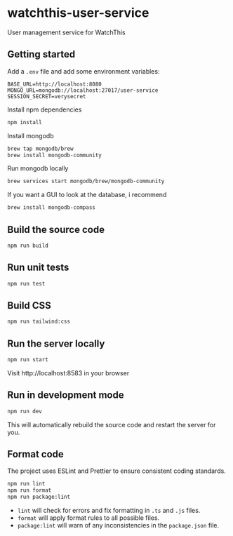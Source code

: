# watchthis-user-service

User management service for WatchThis

## Getting started

Add a `.env` file and add some environment variables:

```text
BASE_URL=http://localhost:8080
MONGO_URL=mongodb://localhost:27017/user-service
SESSION_SECRET=verysecret
```

Install npm dependencies

```bash
npm install
```

Install mongodb

```bash
brew tap mongodb/brew
brew install mongodb-community
```

Run mongodb locally

```bash
brew services start mongodb/brew/mongodb-community
```

If you want a GUI to look at the database, i recommend

```bash
brew install mongodb-compass
```

## Build the source code

```bash
npm run build
```

## Run unit tests

```bash
npm run test
```

## Build CSS

```bash
npm run tailwind:css
```

## Run the server locally

```bash
npm run start
```

Visit http://localhost:8583 in your browser

## Run in development mode

```bash
npm run dev
```

This will automatically rebuild the source code and restart the server for you.

## Format code

The project uses ESLint and Prettier to ensure consistent coding standards.

```bash
npm run lint
npm run format
npm run package:lint
```

- `lint` will check for errors and fix formatting in `.ts` and `.js` files.
- `format` will apply format rules to all possible files.
- `package:lint` will warn of any inconsistencies in the `package.json` file.
